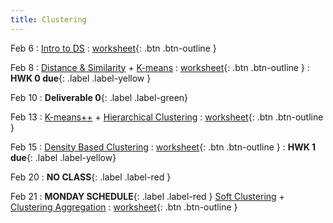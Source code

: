 ```yaml
---
title: Clustering
---
```


Feb 6 
: [Intro to DS](https://github.com/gallettilance/CS506-Spring2023/raw/main/slides/03_Introduction.pdf) 
  : [worksheet](https://raw.githubusercontent.com/gallettilance/CS506-Spring2023/main/worksheets/worksheet_03.ipynb){: .btn .btn-outline } 

Feb 8 
: [Distance & Similarity](https://github.com/gallettilance/CS506-Spring2023/raw/main/slides/04_Distance_%26_Similarity.pdf) + [K-means](https://github.com/gallettilance/CS506-Spring2023/raw/main/slides/04_Clustering_Kmeans.pdf) 
  : [worksheet](https://raw.githubusercontent.com/gallettilance/CS506-Spring2023/main/worksheets/worksheet_04.ipynb){: .btn .btn-outline } 
    : **HWK 0 due**{: .label .label-yellow }

Feb 10
: **Deliverable 0**{: .label .label-green}

Feb 13 
: [K-means++](https://github.com/gallettilance/CS506-Spring2023/raw/main/slides/04_Clustering_Kmeans.pdf) + [Hierarchical Clustering](https://github.com/gallettilance/CS506-Spring2023/raw/main/slides/05_Hierarchical_Clustering.pdf) 
  : [worksheet](https://raw.githubusercontent.com/gallettilance/CS506-Spring2023/main/worksheets/worksheet_05.ipynb){: .btn .btn-outline } 

Feb 15 
: [Density Based Clustering](https://github.com/gallettilance/CS506-Spring2023/raw/main/slides/06_Density_Based_Clustering.pdf) 
  : [worksheet](https://raw.githubusercontent.com/gallettilance/CS506-Spring2023/main/worksheets/worksheet_06.ipynb){: .btn .btn-outline } 
    : **HWK 1 due**{: .label .label-yellow}

Feb 20 
: **NO CLASS**{: .label .label-red } 

Feb 21 
: **MONDAY SCHEDULE**{: .label .label-red } [Soft Clustering](https://github.com/gallettilance/CS506-Spring2023/raw/main/slides/07_Soft_Clustering.pdf) + [Clustering Aggregation](https://github.com/gallettilance/CS506-Spring2023/raw/main/slides/08_Clustering_Aggregation.pdf) 
  : [worksheet](https://raw.githubusercontent.com/gallettilance/CS506-Spring2023/main/worksheets/worksheet_07.ipynb){: .btn .btn-outline } 
 